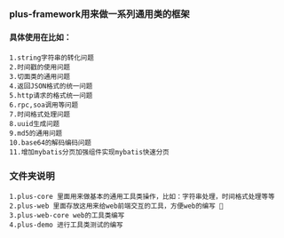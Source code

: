 ### plus-framework用来做一系列通用类的框架

#### 具体使用在比如：
    1.string字符串的转化问题
    2.时间戳的使用问题
    3.切面类的通用问题
    4.返回JSON格式的统一问题
    5.http请求的格式统一问题
    6.rpc,soa调用等问题
    7.时间格式处理问题
    8.uuid生成问题
    9.md5的通用问题
    10.base64的解码编码问题
    11.增加mybatis分页加强组件实现mybatis快速分页
    
### 文件夹说明
    1.plus-core 里面用来做基本的通用工具类操作，比如：字符串处理，时间格式处理等等
    2.plus-web 里面存放这用来给web前端交互的工具，方便web的编写 🔧
    3.plus-web-core web的工具类编写
    4.plus-demo 进行工具类测试的编写